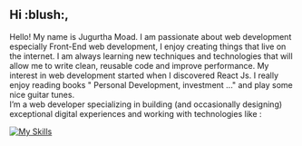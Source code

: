 <h2>Hi :blush:,</h2>
Hello! My name is Jugurtha Moad. I am passionate about web development especially Front-End web development, I enjoy creating things that live on the internet. I am always learning new techniques and technologies that will allow me to write clean, reusable code and improve performance. My interest in web development started when I discovered React Js.
I really enjoy reading books " Personal Development, investment ..." and play some nice guitar tunes.
  <br />
  I’m a web developer specializing in building (and occasionally designing) exceptional digital experiences and working with technologies like :

[![My Skills](https://skills.thijs.gg/icons?i=c,git,html,css,js,ts,react,nodejs,tailwind,svelte,figma&theme=light)](https://skills.thijs.gg)

